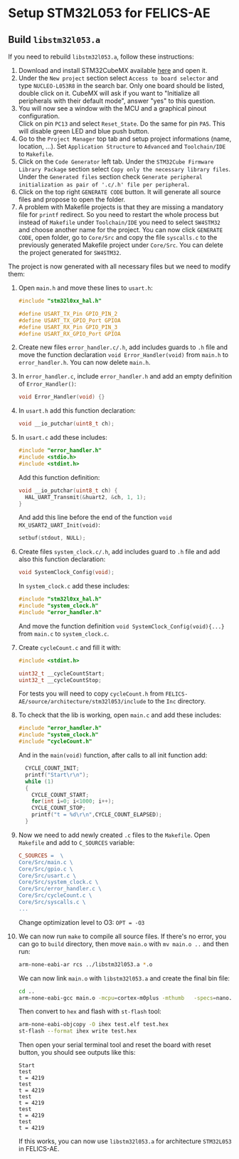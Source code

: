 # Setup STM32L053 for FELICS-AE

## Build `libstm32l053.a`

If you need to rebuild `libstm32l053.a`, follow these instructions:

1. Download and install STM32CubeMX available [here](https://www.st.com/en/development-tools/stm32cubemx.html) and open it.
2. Under the `New project` section select `Access to board selector` and type `NUCLEO-L053R8` in the search bar. Only one board should be listed, double click on it. CubeMX will ask if you want to "Initialize all peripherals with their default mode", answer "yes" to this question.
3. You will now see a window with the MCU and a graphical pinout configuration.  
Click on pin `PC13` and select `Reset_State`. Do the same for pin `PA5`. This will disable green LED and blue push button.
4. Go to the `Project Manager` top tab and setup project informations (name, location, ...). Set `Application Structure` to `Advanced` and `Toolchain/IDE` to `Makefile`.
5. Click on the `Code Generator` left tab. Under the `STM32Cube Firmware Library Package` section select `Copy only the necessary library files`. Under the `Generated files` section check `Generate peripheral initialization as pair of '.c/.h' file per peripheral`.
6. Click on the top right `GENERATE CODE` button. It will generate all source files and propose to open the folder.
7. A problem with Makefile projects is that they are missing a mandatory file for `printf` redirect. So you need to restart the whole process but instead of `Makefile` under `Toolchain/IDE` you need to select `SW4STM32` and choose another name for the project. You can now click `GENERATE CODE`, open folder, go to `Core/Src` and copy the file `syscalls.c` to the previously generated Makefile project under `Core/Src`. You can delete the project generated for `SW4STM32`.

The project is now generated with all necessary files but we need to modify them:

1. Open `main.h` and move these lines to `usart.h`:

    ``` c
    #include "stm32l0xx_hal.h"

    #define USART_TX_Pin GPIO_PIN_2
    #define USART_TX_GPIO_Port GPIOA
    #define USART_RX_Pin GPIO_PIN_3
    #define USART_RX_GPIO_Port GPIOA
    ```

2. Create new files `error_handler.c/.h`, add includes guards to `.h` file and move the function declaration `void Error_Handler(void)` from `main.h` to `error_handler.h`. You can now delete `main.h`.
3. In `error_handler.c`, include `error_handler.h` and add an empty definition of `Error_Handler()`: 

    ``` c
    void Error_Handler(void) {}
    ```

4. In `usart.h` add this function declaration:

    ``` c
    void __io_putchar(uint8_t ch);
    ```

5. In `usart.c` add these includes:

    ``` c
    #include "error_handler.h"
    #include <stdio.h>
    #include <stdint.h>
    ```

    Add this function definition:

    ``` c
    void __io_putchar(uint8_t ch) {
      HAL_UART_Transmit(&huart2, &ch, 1, 1);
    } 
    ```

    And add this line before the end of the function `void MX_USART2_UART_Init(void)`:

    ``` c
    setbuf(stdout, NULL);
    ```

6. Create files `system_clock.c/.h`, add includes guard to `.h` file and add also this function declaration:

    ``` c
    void SystemClock_Config(void);
    ```

    In `system_clock.c` add these includes:

    ``` c
    #include "stm32l0xx_hal.h"
    #include "system_clock.h"
    #include "error_handler.h"
    ```

    And move the function definition `void SystemClock_Config(void){...}` from `main.c` to `system_clock.c`.

7. Create `cycleCount.c` and fill it with:

    ``` c
    #include <stdint.h>

    uint32_t __cycleCountStart;
    uint32_t __cycleCountStop;
    ```

    For tests you will need to copy `cycleCount.h` from `FELICS-AE/source/architecture/stm32l053/include` to the `Inc` directory.

8. To check that the lib is working, open `main.c` and add these includes:

    ``` c
    #include "error_handler.h"
    #include "system_clock.h"
    #include "cycleCount.h"
    ```

    And in the `main(void)` function, after calls to all init function add:

    ``` c
      CYCLE_COUNT_INIT;
      printf("Start\r\n");
      while (1)
      {
        CYCLE_COUNT_START;
        for(int i=0; i<1000; i++);
        CYCLE_COUNT_STOP;
        printf("t = %d\r\n",CYCLE_COUNT_ELAPSED);
      }
    ```

9. Now we need to add newly created `.c` files to the `Makefile`.
Open `Makefile` and add to `C_SOURCES` variable:

    ``` makefile
    C_SOURCES =  \
    Core/Src/main.c \
    Core/Src/gpio.c \
    Core/Src/usart.c \
    Core/Src/system_clock.c \
    Core/Src/error_handler.c \
    Core/Src/cycleCount.c \
    Core/Src/syscalls.c \
    ...
    ```

    Change optimization level to O3: `OPT = -O3`

10. We can now run `make` to compile all source files. If there's no error, you can go to `build` directory, then move `main.o` with `mv main.o ..` and then run:

    ``` sh
    arm-none-eabi-ar rcs ../libstm32l053.a *.o
    ```

    We can now link `main.o` with `libstm32l053.a` and create the final bin file:

    ``` sh
    cd ..
    arm-none-eabi-gcc main.o -mcpu=cortex-m0plus -mthumb   -specs=nano.specs -TSTM32L053R8Tx_FLASH.ld -Wl,--whole-archive libstm32l053.a -Wl,--no-whole-archive -Wl,--gc-sections -o test.elf

    ```

    Then convert to `hex` and flash with `st-flash` tool:

    ``` sh
    arm-none-eabi-objcopy -O ihex test.elf test.hex
    st-flash --format ihex write test.hex
    ```

    Then open your serial terminal tool and reset the board with reset button, you should see outputs like this:

    ```
    Start
    test
    t = 4219
    test
    t = 4219
    test
    t = 4219
    test
    t = 4219
    test
    t = 4219
    ```

    If this works, you can now use `libstm32l053.a` for architecture `STM32L053` in FELICS-AE.
